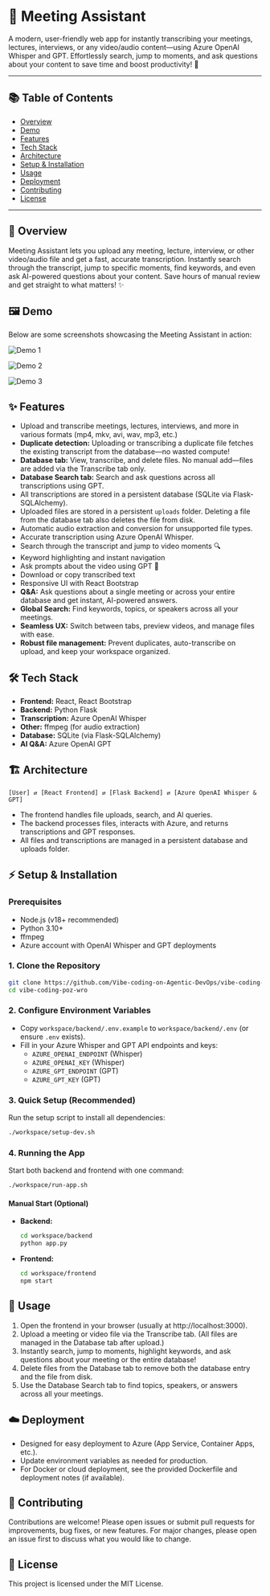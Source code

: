 # 🤖 Meeting Assistant

A modern, user-friendly web app for instantly transcribing your meetings, lectures, interviews, or any video/audio content—using Azure OpenAI Whisper and GPT. Effortlessly search, jump to moments, and ask questions about your content to save time and boost productivity! 🚀

---

## 📚 Table of Contents
- [Overview](#overview)
- [Demo](#demo)
- [Features](#features)
- [Tech Stack](#tech-stack)
- [Architecture](#architecture)
- [Setup & Installation](#setup--installation)
- [Usage](#usage)
- [Deployment](#deployment)
- [Contributing](#contributing)
- [License](#license)

---

## 📝 Overview
Meeting Assistant lets you upload any meeting, lecture, interview, or other video/audio file and get a fast, accurate transcription. Instantly search through the transcript, jump to specific moments, find keywords, and even ask AI-powered questions about your content. Save hours of manual review and get straight to what matters! ✨

## 🖼️ Demo

Below are some screenshots showcasing the Meeting Assistant in action:

![Demo 1](demo-screenshots/demo1.png)

![Demo 2](demo-screenshots/demo2.png)

![Demo 3](demo-screenshots/demo3.png)

## ✨ Features
- Upload and transcribe meetings, lectures, interviews, and more in various formats (mp4, mkv, avi, wav, mp3, etc.)
- **Duplicate detection:** Uploading or transcribing a duplicate file fetches the existing transcript from the database—no wasted compute!
- **Database tab:** View, transcribe, and delete files. No manual add—files are added via the Transcribe tab only.
- **Database Search tab:** Search and ask questions across all transcriptions using GPT.
- All transcriptions are stored in a persistent database (SQLite via Flask-SQLAlchemy).
- Uploaded files are stored in a persistent `uploads` folder. Deleting a file from the database tab also deletes the file from disk.
- Automatic audio extraction and conversion for unsupported file types.
- Accurate transcription using Azure OpenAI Whisper.
- Search through the transcript and jump to video moments 🔍
- Keyword highlighting and instant navigation
- Ask prompts about the video using GPT 🤖
- Download or copy transcribed text
- Responsive UI with React Bootstrap
- **Q&A:** Ask questions about a single meeting or across your entire database and get instant, AI-powered answers.
- **Global Search:** Find keywords, topics, or speakers across all your meetings.
- **Seamless UX:** Switch between tabs, preview videos, and manage files with ease.
- **Robust file management:** Prevent duplicates, auto-transcribe on upload, and keep your workspace organized.

## 🛠️ Tech Stack
- **Frontend:** React, React Bootstrap
- **Backend:** Python Flask
- **Transcription:** Azure OpenAI Whisper
- **Other:** ffmpeg (for audio extraction)
- **Database:** SQLite (via Flask-SQLAlchemy)
- **AI Q&A:** Azure OpenAI GPT

## 🏗️ Architecture
```
[User] ⇄ [React Frontend] ⇄ [Flask Backend] ⇄ [Azure OpenAI Whisper & GPT]
```
- The frontend handles file uploads, search, and AI queries.
- The backend processes files, interacts with Azure, and returns transcriptions and GPT responses.
- All files and transcriptions are managed in a persistent database and uploads folder.

## ⚡ Setup & Installation
### Prerequisites
- Node.js (v18+ recommended)
- Python 3.10+
- ffmpeg
- Azure account with OpenAI Whisper and GPT deployments

### 1. Clone the Repository
```bash
git clone https://github.com/Vibe-coding-on-Agentic-DevOps/vibe-coding-poz-wro.git
cd vibe-coding-poz-wro
```

### 2. Configure Environment Variables
- Copy `workspace/backend/.env.example` to `workspace/backend/.env` (or ensure `.env` exists).
- Fill in your Azure Whisper and GPT API endpoints and keys:
  - `AZURE_OPENAI_ENDPOINT` (Whisper)
  - `AZURE_OPENAI_KEY` (Whisper)
  - `AZURE_GPT_ENDPOINT` (GPT)
  - `AZURE_GPT_KEY` (GPT)

### 3. Quick Setup (Recommended)
Run the setup script to install all dependencies:
```bash
./workspace/setup-dev.sh
```

### 4. Running the App
Start both backend and frontend with one command:
```bash
./workspace/run-app.sh
```

#### Manual Start (Optional)
- **Backend:**
  ```bash
  cd workspace/backend
  python app.py
  ```
- **Frontend:**
  ```bash
  cd workspace/frontend
  npm start
  ```

## 🚀 Usage
1. Open the frontend in your browser (usually at http://localhost:3000).
2. Upload a meeting or video file via the Transcribe tab. (All files are managed in the Database tab after upload.)
3. Instantly search, jump to moments, highlight keywords, and ask questions about your meeting or the entire database!
4. Delete files from the Database tab to remove both the database entry and the file from disk.
5. Use the Database Search tab to find topics, speakers, or answers across all your meetings.

## ☁️ Deployment
- Designed for easy deployment to Azure (App Service, Container Apps, etc.).
- Update environment variables as needed for production.
- For Docker or cloud deployment, see the provided Dockerfile and deployment notes (if available).

## 🤝 Contributing
Contributions are welcome! Please open issues or submit pull requests for improvements, bug fixes, or new features. For major changes, please open an issue first to discuss what you would like to change.

## 🪪 License
This project is licensed under the MIT License.
